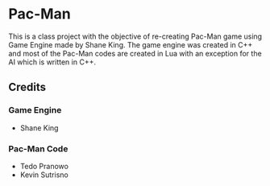 # Pac-Man
This is a class project with the objective of re-creating Pac-Man game using Game Engine made by Shane King. The game engine was created in C++ and most of the Pac-Man codes are created in Lua with an exception for the AI which is written in C++.

## Credits
### Game Engine
- Shane King
### Pac-Man Code
- Tedo Pranowo
- Kevin Sutrisno
